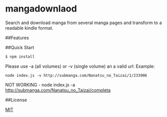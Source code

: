 # mangadownlaod
Search and download manga from several manga pages and transform to a readable kindle format.

##Features

##Quick Start

```bash
$ npm install
```
Please use -a (all volumes) or -v (single volume) an a valid url:
Example:

`node index.js -v http://submanga.com/Nanatsu_no_Taizai/1/233906`

NOT WORKING - node index.js -a http://submanga.com/Nanatsu_no_Taizai/completa

##License

[MIT](LICENSE)
